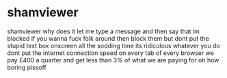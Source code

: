 shamviewer
==========

shamviewer
why does it let me type a message and then say that im blocked
if you wanna fuck folk around then block them but dont put the stupid text box onscreen all the sodding time its ridiculous
whatever you do dont put the internet connection speed on every tab of every browser
we pay £400 a quarter and get less than 3% of what we are paying for
oh how boring
pissoff
